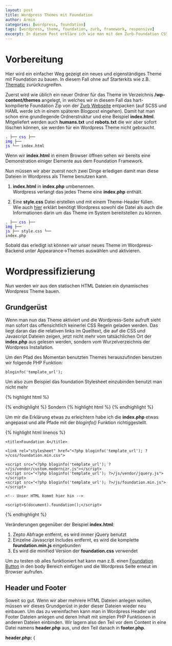 ```yaml
---
layout: post
title: Wordpress Themes mit Foundation 
author: Armin
categories: [wordpress, foundation]
tags: [wordpress, theme, foundation, zurb, framework, responsive]
excerpt: In diesem Post erkläre ich wie man mit dem Zurb-Foundation CSS Framework ein Wordpress Theme komplett from-scratch baut.
---
```


Vorbereitung
============

Hier wird ein einfacher Weg gezeigt ein neues und eigenständiges Theme mit Foundation zu bauen. In diesem Fall ohne auf Starterkits wie z.B. [Thematic](http://thematictheme.com/) zurückzugreifen.  

Zuerst wird wie üblich ein neuer Ordner für das Theme im Verzeichnis **/wp-content/themes** angelegt, in welches wir in diesem Fall das hart-kompilierte Foundation Zip von der [Zurb Webseite](http://foundation.zurb.com/download.php) entpacken (auf SCSS und HAML werde ich in einem späteren Blogpost eingehen).
Damit hat man schon eine grundlegende Ordnerstruktur und eine Beispiel **index.html**. Mitgeliefert werden auch **humans.txt** und **robots.txt** die wir aber sofort löschen können, sie werden für ein Wordpress Theme nicht gebraucht.

<code>.
├── <span style="color:blue">css</span>
├── <span style="color:blue">img</span>
├── <span style="color:blue">js</span>
└── index.html</code>

Wenn wir **index.html** in einem Browser öffnen sehen wir bereits eine Demonstration einiger Elemente aus dem Foundation Framework.

Nun müssen wir aber zuerst noch zwei Dinge erledigen damit man diese Dateien in Wordpress als Theme benutzen kann.

1. **index.html** in **index.php** umbenennen.  
	Wordpress verlangt das jedes Theme eine **index.php** enthält.

2. Eine **style.css** Datei erstellen und mit einem Theme-Header füllen.  
	Wie auch [hier](http://webhippie.de/blog/wordpress-child-themes/) erklärt benötigt Wordpress sowohl die Datei als auch die
	Informationen darin um das Theme im System bereitstellen zu können.

<code>.
├── <span style="color:blue">css</span>
├── <span style="color:blue">img</span>
├── <span style="color:blue">js</span>
├── style.css
└── index.php</code>

Sobald das erledigt ist können wir unser neues Theme im Wordpress-Backend unter Appearance->Themes auswählen und aktivieren.

Wordpressifizierung
=========================

Nun werden wir aus den statischen HTML Dateien ein dynamisches Wordpress Theme bauen.

Grundgerüst
-----------

Wenn man nun das Theme aktiviert und die Wordpress-Seite aufruft sieht man sofort das offensichtlich keinerlei CSS Regeln geladen werden. Das liegt daran das die relativen links im Quelltext, die auf die CSS und Javascript Dateien zeigen, 
jetzt nicht mehr vom tatsächlichen Ort der **index.php** aus gelesen werden, sondern vom Wurzelverzeichnis der Wordpress Installation.  

Um den Pfad des Momentan benutzten Themes herauszufinden benutzen wir folgende PHP Funktion:

 	bloginfo('template_url');

Um also zum Beispiel das foundation Stylesheet einzubinden benutzt man nicht mehr

{% highlight html %}
<link rel="stylesheet" href="css/foundation.css">
{% endhighlight %}
Sondern
{% highlight html %}
<link rel="stylesheet" href="<?php bloginfo('template_url'); ?>/css/foundation.css">
{% endhighlight %}

Um mir die Erklärung etwas zu erleichtern habe ich die **index.php** etwas angepasst und alle Pfade mit der *bloginfo()* Funktion richtiggestellt.

{% highlight html linenos %}
<!DOCTYPE html>
<!--[if IE 8]><html class="no-js lt-ie9" lang="en" ><![endif]-->
<!--[if gt IE 8]><!--><html class="no-js" lang="en" ><!--<![endif]-->
<!DOCTYPE html>
<!--[if IE 8]><html class="no-js lt-ie9" lang="en" ><![endif]-->
<!--[if gt IE 8]><!--><html class="no-js" lang="en" ><!--<![endif]-->
<head>
	<meta charset="utf-8">
	<meta name="viewport" content="width=device-width">

	<title>Foundation 4</title>  

	<link rel="stylesheet" href="<?php bloginfo('template_url'); ?>/css/foundation.min.css">

	<script src="<?php bloginfo('template_url'); ?>/js/vendor/custom.modernizr.js"></script>
	<script src="<?php bloginfo('template_url'); ?>/js/vendor/jquery.js"></script>
	<script src="<?php bloginfo('template_url'); ?>/js/foundation.min.js"></script>
</head>
<body>

	<!-- Unser HTML kommt hier hin -->

	<script>$(document).foundation();</script>
</body>
</html>
{% endhighlight %}

Veränderungen gegenüber der Beispiel **index.html**:  

1. Zepto Abfrage entfernt, es wird immer jQuery benutzt
2. Einzelne Javascript Includes entfernt, es wird die komplette **foundation.min.js** eingebunden
3. Es wird die minified Version der **foundation.css** verwendet

Um zu testen ob alles funktioniert hat kann man z.B. einen [Foundation Button](http://foundation.zurb.com/docs/components/buttons.html) in den body Bereich einfügen und die Wordpress Seite erneut im Browser aufrufen.

Header und Footer
-----------------

Soweit so gut. Wenn wir aber mehrere HTML Dateien anlegen wollen, müssen wir dieses Grundgerüst in jeder dieser Dateien wieder neu einbauen. Um das zu vereinfachen kann man in Wordpress Header und Footer Dateien anlegen und deren Inhalt mit simplen PHP Funktionen in anderen Dateien einbinden.
Wir lagern also den Teil vor dem Content in eine Datei namens **header.php** aus, und den Teil danach in **footer.php**.  

**header.php:**
{

